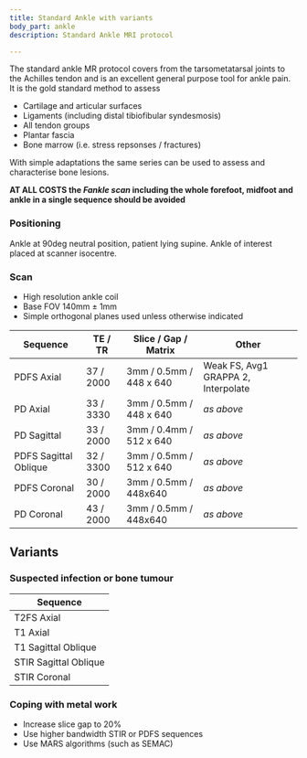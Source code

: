 ```yaml
---
title: Standard Ankle with variants
body_part: ankle
description: Standard Ankle MRI protocol

---
```

The standard ankle MR protocol covers from the tarsometatarsal joints to the Achilles tendon and is an excellent general purpose tool for ankle pain. It is the gold standard method to assess

* Cartilage and articular surfaces
* Ligaments (including distal tibiofibular syndesmosis)
* All tendon groups
* Plantar fascia
* Bone marrow (i.e. stress repsonses / fractures)

With simple adaptations the same series can be used to assess and characterise bone lesions.

**AT ALL COSTS the _Fankle scan_ including the whole forefoot, midfoot and ankle in a single sequence should be avoided**

### Positioning
Ankle at 90deg neutral position, patient lying supine. Ankle of interest placed at scanner isocentre.

### Scan
- High resolution ankle coil
- Base FOV 140mm ± 1mm
- Simple orthogonal planes used unless otherwise indicated


| Sequence						|	TE / TR			|	Slice / Gap / Matrix		| Other |
|---							|---				|---							|---    |
| PDFS Axial	| 37 / 2000			| 3mm / 0.5mm / 448 x 640				| Weak FS, Avg1 GRAPPA 2, Interpolate |
| PD Axial	| 33 / 3330			| 3mm / 0.5mm / 448 x 640				| _as above_ |
| PD Sagittal | 33 / 2000     | 3mm / 0.4mm / 512 x 640     | _as above_ |
| PDFS Sagittal Oblique	| 32 / 3300			| 3mm / 0.5mm / 512 x 640				| _as above_ |
| PDFS Coronal	| 30 / 2000			| 3mm / 0.5mm / 448x640				|_as above_ |
| PD Coronal	| 43 / 2000			| 3mm / 0.5mm / 448x640				| _as above_ |

## Variants

### Suspected infection or bone tumour

| Sequence              |
| ---                   |
| T2FS Axial            |
| T1 Axial            |
| T1 Sagittal Oblique   |
| STIR Sagittal Oblique   |
| STIR Coronal   |

### Coping with metal work

- Increase slice gap to 20%
- Use higher bandwidth STIR or PDFS sequences
- Use MARS algorithms (such as SEMAC)
